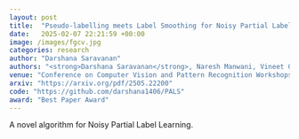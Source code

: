 ```yaml
---
layout: post
title:  "Pseudo-labelling meets Label Smoothing for Noisy Partial Label Learning"
date:   2025-02-07 22:21:59 +00:00
image: /images/fgcv.jpg
categories: research
author: "Darshana Saravanan"
authors: "<strong>Darshana Saravanan</strong>, Naresh Manwani, Vineet Gandhi"
venue: "Conference on Computer Vision and Pattern Recognition Workshops (CVPRW), FGVC-12"
arxiv: "https://arxiv.org/pdf/2505.22200"
code: "https://github.com/darshana1406/PALS"
award: "Best Paper Award"
---
```


A novel algorithm for Noisy Partial Label Learning.